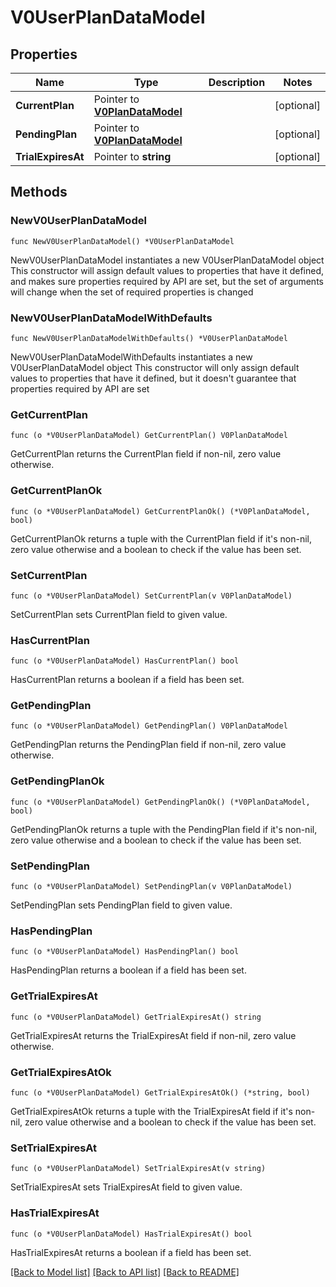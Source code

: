 # V0UserPlanDataModel

## Properties

Name | Type | Description | Notes
------------ | ------------- | ------------- | -------------
**CurrentPlan** | Pointer to [**V0PlanDataModel**](V0PlanDataModel.md) |  | [optional] 
**PendingPlan** | Pointer to [**V0PlanDataModel**](V0PlanDataModel.md) |  | [optional] 
**TrialExpiresAt** | Pointer to **string** |  | [optional] 

## Methods

### NewV0UserPlanDataModel

`func NewV0UserPlanDataModel() *V0UserPlanDataModel`

NewV0UserPlanDataModel instantiates a new V0UserPlanDataModel object
This constructor will assign default values to properties that have it defined,
and makes sure properties required by API are set, but the set of arguments
will change when the set of required properties is changed

### NewV0UserPlanDataModelWithDefaults

`func NewV0UserPlanDataModelWithDefaults() *V0UserPlanDataModel`

NewV0UserPlanDataModelWithDefaults instantiates a new V0UserPlanDataModel object
This constructor will only assign default values to properties that have it defined,
but it doesn't guarantee that properties required by API are set

### GetCurrentPlan

`func (o *V0UserPlanDataModel) GetCurrentPlan() V0PlanDataModel`

GetCurrentPlan returns the CurrentPlan field if non-nil, zero value otherwise.

### GetCurrentPlanOk

`func (o *V0UserPlanDataModel) GetCurrentPlanOk() (*V0PlanDataModel, bool)`

GetCurrentPlanOk returns a tuple with the CurrentPlan field if it's non-nil, zero value otherwise
and a boolean to check if the value has been set.

### SetCurrentPlan

`func (o *V0UserPlanDataModel) SetCurrentPlan(v V0PlanDataModel)`

SetCurrentPlan sets CurrentPlan field to given value.

### HasCurrentPlan

`func (o *V0UserPlanDataModel) HasCurrentPlan() bool`

HasCurrentPlan returns a boolean if a field has been set.

### GetPendingPlan

`func (o *V0UserPlanDataModel) GetPendingPlan() V0PlanDataModel`

GetPendingPlan returns the PendingPlan field if non-nil, zero value otherwise.

### GetPendingPlanOk

`func (o *V0UserPlanDataModel) GetPendingPlanOk() (*V0PlanDataModel, bool)`

GetPendingPlanOk returns a tuple with the PendingPlan field if it's non-nil, zero value otherwise
and a boolean to check if the value has been set.

### SetPendingPlan

`func (o *V0UserPlanDataModel) SetPendingPlan(v V0PlanDataModel)`

SetPendingPlan sets PendingPlan field to given value.

### HasPendingPlan

`func (o *V0UserPlanDataModel) HasPendingPlan() bool`

HasPendingPlan returns a boolean if a field has been set.

### GetTrialExpiresAt

`func (o *V0UserPlanDataModel) GetTrialExpiresAt() string`

GetTrialExpiresAt returns the TrialExpiresAt field if non-nil, zero value otherwise.

### GetTrialExpiresAtOk

`func (o *V0UserPlanDataModel) GetTrialExpiresAtOk() (*string, bool)`

GetTrialExpiresAtOk returns a tuple with the TrialExpiresAt field if it's non-nil, zero value otherwise
and a boolean to check if the value has been set.

### SetTrialExpiresAt

`func (o *V0UserPlanDataModel) SetTrialExpiresAt(v string)`

SetTrialExpiresAt sets TrialExpiresAt field to given value.

### HasTrialExpiresAt

`func (o *V0UserPlanDataModel) HasTrialExpiresAt() bool`

HasTrialExpiresAt returns a boolean if a field has been set.


[[Back to Model list]](../README.md#documentation-for-models) [[Back to API list]](../README.md#documentation-for-api-endpoints) [[Back to README]](../README.md)


